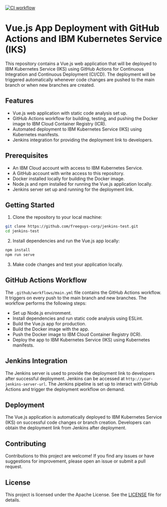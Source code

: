 [![CI workflow](https://github.com/FreeGuys-Corp/jenkins-test/actions/workflows/main.yml/badge.svg)](https://github.com/FreeGuys-Corp/jenkins-test/actions/workflows/main.yml)
# Vue.js App Deployment with GitHub Actions and IBM Kubernetes Service (IKS)

This repository contains a Vue.js web application that will be deployed to IBM Kubernetes Service (IKS) using GitHub Actions for Continuous Integration and Continuous Deployment (CI/CD). The deployment will be triggered automatically whenever code changes are pushed to the main branch or when new branches are created.

## Features

- Vue.js web application with static code analysis set up.
- GitHub Actions workflow for building, testing, and pushing the Docker image to IBM Cloud Container Registry (ICR).
- Automated deployment to IBM Kubernetes Service (IKS) using Kubernetes manifests.
- Jenkins integration for providing the deployment link to developers.

## Prerequisites

- An IBM Cloud account with access to IBM Kubernetes Service.
- A GitHub account with write access to this repository.
- Docker installed locally for building the Docker image.
- Node.js and npm installed for running the Vue.js application locally.
- Jenkins server set up and running for the deployment link.

## Getting Started

1. Clone the repository to your local machine:
```bash
git clone https://github.com/freeguys-corp/jenkins-test.git
cd jenkins-test
```

2. Install dependencies and run the Vue.js app locally:
```bash
npm install
npm run serve
```

3. Make code changes and test your application locally.

## GitHub Actions Workflow

The `.github/workflows/main.yml` file contains the GitHub Actions workflow. It triggers on every push to the main branch and new branches. The workflow performs the following steps:

- Set up Node.js environment.
- Install dependencies and run static code analysis using ESLint.
- Build the Vue.js app for production.
- Build the Docker image with the app.
- Push the Docker image to IBM Cloud Container Registry (ICR).
- Deploy the app to IBM Kubernetes Service (IKS) using Kubernetes manifests.

## Jenkins Integration

The Jenkins server is used to provide the deployment link to developers after successful deployment. Jenkins can be accessed at `http://your-jenkins-server-url`. The Jenkins pipeline is set up to interact with GitHub Actions and trigger the deployment workflow on demand.

## Deployment

The Vue.js application is automatically deployed to IBM Kubernetes Service (IKS) on successful code changes or branch creation. Developers can obtain the deployment link from Jenkins after deployment.

## Contributing

Contributions to this project are welcome! If you find any issues or have suggestions for improvement, please open an issue or submit a pull request.

## License

This project is licensed under the Apache License. See the [LICENSE](LICENSE) file for details.
